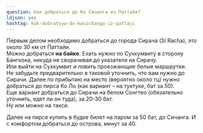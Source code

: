 ```yaml
---
question: Как добраться до Ко Сичанга из Паттайи?
ldjson: yes
hashtag: kak-dobratsya-do-kosichanga-iz-pattaji
---
```


Первым делом необходимо добраться до города Сирача (Si Racha), это около 30 км от Паттайи.   
Можно добраться **на байке**. Ехать нужно по Сухкумвиту в сторону Бангкока, никуда не сворачивая до указателя на Сирачу.   
Или выйти на Сухкумвит и ловить проезжающие белые маршрутки.  
Не забудьте предварительно в таковой уточнить, что вам нужно до Сирачи. Далее по прибытию на место (вероятно около тц) нужно добраться до пирса Ко Ло (как вариант – на туктуке, бат за 50).  
Еще вариант добраться до Сирачи на белом Сонгтео (обязательно уточнить, едет ли он туда), за 20-30 бат.  
Ну или можно на такси.

Далее на пирсе купить в будке билет на паром за 50 бат, до Сичанга. И с комфортом добраться до острова, минут за 40.

